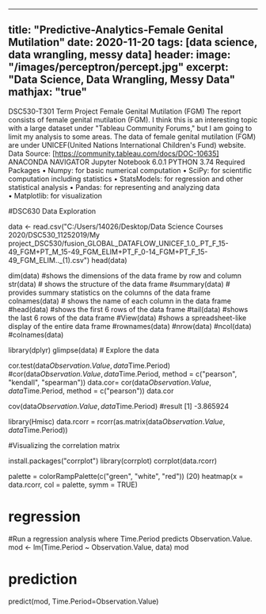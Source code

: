 
---
title: "Predictive-Analytics-Female Genital Mutilation"
date: 2020-11-20
tags: [data science, data wrangling, messy data]
header:
  image: "/images/perceptron/percept.jpg"
excerpt: "Data Science, Data Wrangling, Messy Data"
mathjax: "true"
---


DSC530-T301 Term Project
Female Genital Mutilation (FGM)
The report consists of female genital mutilation (FGM). I think this is an interesting topic with a large dataset under "Tableau Community Forums," but I am going to limit my analysis to some areas. The data of female genital mutilation (FGM) are under UNICEF(United Nations International Children's Fund) website.
Data Source: 
[https://community.tableau.com/docs/DOC-10635]
ANACONDA NAVIGATOR 
Jupyter Notebook 6.0.1
PYTHON 3.74
Required Packages
•	Numpy: for basic numerical computation 
•	SciPy: for scientific  computation including statistics
•	StatsModels: for regression and other statistical analysis
•	 Pandas: for representing and analyzing data  
•	Matplotlib: for visualization








#DSC630 Data Exploration

data <- read.csv("C:/Users/14026/Desktop/Data Science Courses 2020/DSC530_11252019/My project_DSC530/fusion_GLOBAL_DATAFLOW_UNICEF_1.0_.PT_F_15-49_FGM+PT_M_15-49_FGM_ELIM+PT_F_0-14_FGM+PT_F_15-49_FGM_ELIM.._(1).csv")
head(data)

dim(data)                   #shows the dimensions of the data frame by row and column
str(data)                   # shows the structure of the data frame
#summary(data)              # provides summary statistics on the columns of the data frame
colnames(data)              # shows the name of each column in the data frame
#head(data)                 #shows the first 6 rows of the data frame
#tail(data)                 #shows the last 6 rows of the data frame
#View(data)                 #shows a spreadsheet-like display of the entire data frame
#rownames(data)
#nrow(data)
#ncol(data)
#colnames(data)


library(dplyr)
glimpse(data)              # Explore the data


cor.test(data$Observation.Value, data$Time.Period)
#cor(data$Observation.Value, data$Time.Period, method = c("pearson", "kendall", "spearman"))
data.cor= cor(data$Observation.Value, data$Time.Period, method = c("pearson"))
data.cor

cov(data$Observation.Value, data$Time.Period)  #result [1] -3.865924

library(Hmisc)
data.rcorr = rcorr(as.matrix(data$Observation.Value, data$Time.Period))


#Visualizing the correlation matrix

install.packages("corrplot")
library(corrplot)
corrplot(data.rcorr)

palette = colorRampPalette(c("green", "white", "red")) (20)
heatmap(x = data.rcorr, col = palette, symm = TRUE)

# regression

#Run a regression analysis where Time.Period predicts Observation.Value.
mod <- lm(Time.Period ~ Observation.Value, data)
mod

# prediction

predict(mod, Time.Period=Observation.Value)

